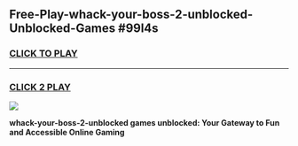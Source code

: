 
## Free-Play-whack-your-boss-2-unblocked-Unblocked-Games #99l4s
<h3>
<a href="https://news.freeplayer.one?title=whack-your-boss-2-unblocked&ref=8M">CLICK TO PLAY</a></h3>
<hr>

<h3>
<a href="https://news.freeplayer.one?title=whack-your-boss-2-unblocked&ref=8M">CLICK 2 PLAY</a>
  
</h3>

<a href="https://news.freeplayer.one?title=whack-your-boss-2-unblocked&ref=8M"><img src="https://clearcache.store/games.png"></a>


**whack-your-boss-2-unblocked games unblocked: Your Gateway to Fun and Accessible Online Gaming**

